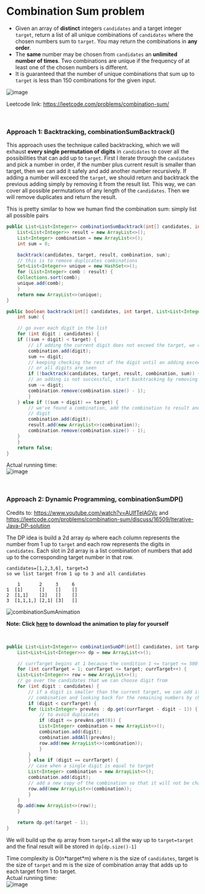 # Combination Sum problem
* Given an array of **distinct** integers `candidates` and a target integer `target`, return a list of all unique combinations of `candidates` where the chosen numbers sum to `target`. You may return the combinations in **any order**.
* The **same** number may be chosen from `candidates` an **unlimited number of times**. Two combinations are unique if the frequency of at least one of the chosen numbers is different.
* It is guaranteed that the number of unique combinations that sum up to `target` is less than 150 combinations for the given input.

![image](https://user-images.githubusercontent.com/25105806/145903163-72c1df11-4dea-4923-8a4a-970f7db8604b.png)

Leetcode link: https://leetcode.com/problems/combination-sum/

<br/>

### Approach 1: Backtracking, combinationSumBacktrack()
This approach uses the technique called backtracking, which we will exhaust **every single permutation of digits** in `candidates` to cover all the possibilities that can add up to `target`. First I iterate through the `candidates` and pick a number in order, if the number plus current result is smaller than target, then we can add it safely and add another number recursively. If adding a number will exceed the `target`, we should return and backtrack the previous adding simply by removing it from the result list. This way, we can cover all possible permutations of any length of the `candidates`. Then we will remove duplicates and return the result.

This is pretty similar to how we human find the combination sum: simply list all possible pairs

```java
public List<List<Integer>> combinationSumBacktrack(int[] candidates, int target) {
    List<List<Integer>> result = new ArrayList<>();
    List<Integer> combination = new ArrayList<>();
    int sum = 0;

    backtrack(candidates, target, result, combination, sum);
    // this is to remove duplicates combinations
    Set<List<Integer>> unique = new HashSet<>();
    for (List<Integer> comb : result) {
    Collections.sort(comb);
    unique.add(comb);
    }
    return new ArrayList<>(unique);
}

public boolean backtrack(int[] candidates, int target, List<List<Integer>> result, List<Integer> combination,
    int sum) {

    // go over each digit in the list
    for (int digit : candidates) {
    if ((sum + digit) < target) {
        // if adding the current digit does not exceed the target, we can add it safely
        combination.add(digit);
        sum += digit;
        // keeping checking the rest of the digit until an adding exceeds the target
        // or all digits are seen
        if (!backtrack(candidates, target, result, combination, sum)) {
        // an adding is not successful, start backtracking by removing the current digit
        sum -= digit;
        combination.remove(combination.size() - 1);
        }
    } else if ((sum + digit) == target) {
        // we've found a combination, add the combination to result and check the next
        // digit
        combination.add(digit);
        result.add(new ArrayList<>(combination));
        combination.remove(combination.size() - 1);
    }
    }
    return false;
}
```

Actual running time:\
![image](https://user-images.githubusercontent.com/25105806/122658931-60a09b00-d127-11eb-8c3e-90c6f97d79b7.png)

<br />

### Approach 2: Dynamic Programming, combinationSumDP()
Credits to: https://www.youtube.com/watch?v=AUIfTelAGVc and https://leetcode.com/problems/combination-sum/discuss/16509/Iterative-Java-DP-solution

The DP idea is build a 2d array `dp` where each column represents the number from 1 up to `target` and each row represents the digits in `candidates`. Each slot in 2d array is a list combination of numbers that add up to the corresponding target number in that row. 
```
candidates=[1,2,3,6], target=3
so we list target from 1 up to 3 and all candidates

    1       2     3     6
1  [1]      []    []    []
2  [1,1]    [2]   []    []
3  [1,1,1,] [2,1] [3]   []

```


![combinationSumAnimation](https://user-images.githubusercontent.com/25105806/122659346-1e2d8d00-d12c-11eb-9fca-6d4bbb99cd31.gif)

**Note: Click [here](https://github.com/artisan1218/LeetCode-Solution/tree/main/combinationSum) to download the animation to play for yourself**

<br />

```java
public List<List<Integer>> combinationSumDP(int[] candidates, int target) {
    List<List<List<Integer>>> dp = new ArrayList<>();

    // currTarget begins at 1 because the condition 1 <= target <= 500
    for (int currTarget = 1; currTarget <= target; currTarget++) {
    List<List<Integer>> row = new ArrayList<>();
    // go over the candidates that we can choose digit from
    for (int digit : candidates) {
        // if a digit is smaller than the current target, we can add it to current
        // combination and looking back for the remaining numbers by checking dp
        if (digit < currTarget) {
        for (List<Integer> prevAns : dp.get(currTarget - digit - 1)) {
            // to avoid duplicates
            if (digit <= prevAns.get(0)) {
            List<Integer> combination = new ArrayList<>();
            combination.add(digit);
            combination.addAll(prevAns);
            row.add(new ArrayList<>(combination));
            }
        }
        } else if (digit == currTarget) {
        // case when a single digit is equal to target
        List<Integer> combination = new ArrayList<>();
        combination.add(digit);
        // add a new copy of the combination so that it will not be changed
        row.add(new ArrayList<>(combination));
        }
    }
    dp.add(new ArrayList<>(row));
    }

    return dp.get(target - 1);
}
```

We will build up the `dp` array from `target=1` all the way up to `target=target` and the final result will be stored in `dp[dp.size()-1]`

Time complexity is O(n\*target\*m) where n is the size of `candidates`, target is the size of `target` and m is the size of combination array that adds up to each target from 1 to target.\
Actual running time:\
![image](https://user-images.githubusercontent.com/25105806/122659149-8cbd1b80-d129-11eb-8d96-65b84bf0606b.png)


